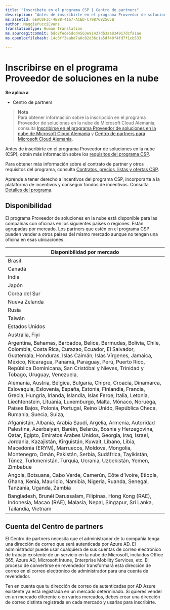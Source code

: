 ```yaml
---
title: "Inscríbete en el programa CSP | Centro de partners"
description: "Antes de inscribirte en el programa Proveedor de soluciones en la nube, obtén más información sobre los requisitos del programa CSP."
ms.assetid: 6EAC0F3C-4E88-4167-ACED-C79876825C5B
author: MaggiePucciEvans
translationtype: Human Translation
ms.sourcegitcommit: bdc2fede5dcd4563e91437db3aa834917dcfa1ae
ms.openlocfilehash: 14c3ff3eabd7a0c82d36c1a5df40f4fd7f1cb533

---
```


# Inscribirse en el programa Proveedor de soluciones en la nube

**Se aplica a**

-  Centro de partners

>**Nota**<br>
Para obtener información sobre la inscripción en el programa Proveedor de soluciones en la nube de Microsoft Cloud Alemania, consulta [Inscribirse en el programa Proveedor de soluciones en la nube de Microsoft Cloud Alemania](enroll-in-csp-for-microsoft-cloud-germany.md) y [Centro de partners para Microsoft Cloud Alemania](partner-center-for-microsoft-cloud-germany.md).

Antes de inscribirte en el programa Proveedor de soluciones en la nube (CSP), obtén más información sobre los [requisitos del programa CSP]( http://go.microsoft.com/fwlink/p/?LinkId=617116).

Para obtener más información sobre el contrato de partner y otros requisitos del programa, consulta [Contratos, precios, listas y ofertas CSP](csp-documents-and-learning-resources.md).

Aprende a tener derecho a incentivos del programa CSP, incorporarte a la plataforma de incentivos y conseguir fondos de incentivos. Consulta [Detalles del programa](https://go.microsoft.com/fwlink/?linkid=831533).

## <a href="" id="markets"></a>Disponibilidad


El programa Proveedor de soluciones en la nube está disponible para las compañías con oficinas en los siguientes países o regiones. Están agrupadas por mercado. Los partners que estén en el programa CSP pueden vender a otros países del mismo mercado aunque no tengan una oficina en esas ubicaciones.

| Disponibilidad por mercado                                                                                                                                                                                                                                                                                                                                                                                                                 |
|----------------------------------------------------------------------------------------------------------------------------------------------------------------------------------------------------------------------------------------------------------------------------------------------------------------------------------------------------------------------------------------------------------------------------------------|
| Brasil                                                                                                                                                                                                                                                                                                                                                                                                                                 |
| Canadá                                                                                                                                                                                                                                                                                                                                                                                                                                 |
| India                                                                                                                                                                                                                                                                                                                                                                                                                                  |
| Japón                                                                                                                                                                                                                                                                                                                                                                                                                                  |
| Corea del Sur                                                                                                                                                                                                                                                                                                                                                                                                                                  |
| Nueva Zelanda                                                                                                                                                                                                                                                                                                                                                                                                                            |
| Rusia                                                                                                                                                                                                                                                                                                                                                                                                                                 |
| Taiwán                                                                                                                                                                                                                                                                                                                                                                                                                                 |
| Estados Unidos                                                                                                                                                                                                                                                                                                                                                                                                                          |
| Australia, Fiyi                                                                                                                                                                                                                                                                                                                                                                                                                        |
| Argentina, Bahamas, Barbados, Belice, Bermudas, Bolivia, Chile, Colombia, Costa Rica, Curazao, Ecuador, El Salvador, Guatemala, Honduras, Islas Caimán, Islas Vírgenes, Jamaica, México, Nicaragua, Panamá, Paraguay, Perú, Puerto Rico, República Dominicana, San Cristóbal y Nieves, Trinidad y Tobago, Uruguay, Venezuela,                                                                                                           |
| Alemania, Austria, Bélgica, Bulgaria, Chipre, Croacia, Dinamarca, Eslovaquia, Eslovenia, España, Estonia, Finlandia, Francia, Grecia, Hungría, Irlanda, Islandia, Islas Feroe, Italia, Letonia, Liechtenstein, Lituania, Luxemburgo, Malta, Mónaco, Noruega, Países Bajos, Polonia, Portugal, Reino Unido, República Checa, Rumania, Suecia, Suiza,                                                                                          |
| Afganistán, Albania, Arabia Saudí, Argelia, Armenia, Autoridad Palestina, Azerbaiyán, Baréin, Belarús, Bosnia y Herzegovina, Qatar, Egipto, Emiratos Árabes Unidos, Georgia, Iraq, Israel, Jordania, Kazajistán, Kirguistán, Kuwait, Líbano, Libia, Macedonia (ERYM), Marruecos, Moldova, Mongolia, Montenegro, Omán, Pakistán, Serbia, Sudáfrica, Tayikistán, Túnez, Turkmenistán, Turquía, Ucrania, Uzbekistán, Yemen, Zimbabue |
| Angola, Botsuana, Cabo Verde, Camerún, Côte d’Ivoire, Etiopía, Ghana, Kenia, Mauricio, Namibia, Nigeria, Ruanda, Senegal, Tanzania, Uganda, Zambia                                                                                                                                                                                                                                                                                  |
| Bangladesh, Brunéi Darussalam, Filipinas, Hong Kong (RAE), Indonesia, Macao (RAE), Malasia, Nepal, Singapur, Sri Lanka, Tailandia, Vietnam                                                                                                                                                                                                                                                                                              |

 

## Cuenta del Centro de partners


El Centro de partners necesita que el administrador de tu compañía tenga una dirección de correo que será autenticada por Azure AD. El administrador puede usar cualquiera de sus cuentas de correo electrónico de trabajo existente de un servicio en la nube de Microsoft, incluidos Office 365, Azure AD, Microsoft Intune, Enterprise Mobility Services, etc. El proceso de convertirse en revendedor transformará esta dirección de correo en el correo electrónico de administrador para una cuenta de revendedor.

Ten en cuenta que tu dirección de correo de autenticadas por AD Azure existente ya está registrada en un mercado determinado. Si quieres vender en un mercado diferente o en varios mercados, debes crear una dirección de correo distinta registrada en cada mercado y usarlas para inscribirte.

 

 






<!--HONumber=Jan17_HO2-->


